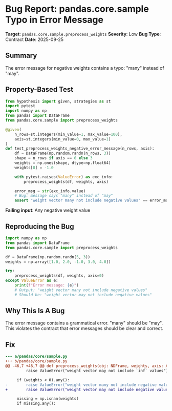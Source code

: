 # Bug Report: pandas.core.sample Typo in Error Message

**Target**: `pandas.core.sample.preprocess_weights`
**Severity**: Low
**Bug Type**: Contract
**Date**: 2025-09-25

## Summary

The error message for negative weights contains a typo: "many" instead of "may".

## Property-Based Test

```python
from hypothesis import given, strategies as st
import pytest
import numpy as np
from pandas import DataFrame
from pandas.core.sample import preprocess_weights

@given(
    n_rows=st.integers(min_value=1, max_value=100),
    axis=st.integers(min_value=0, max_value=1)
)
def test_preprocess_weights_negative_error_message(n_rows, axis):
    df = DataFrame(np.random.randn(n_rows, 3))
    shape = n_rows if axis == 0 else 3
    weights = np.ones(shape, dtype=np.float64)
    weights[0] = -1.0

    with pytest.raises(ValueError) as exc_info:
        preprocess_weights(df, weights, axis)

    error_msg = str(exc_info.value)
    # Bug: message says "many" instead of "may"
    assert "weight vector many not include negative values" == error_msg
```

**Failing input**: Any negative weight value

## Reproducing the Bug

```python
import numpy as np
from pandas import DataFrame
from pandas.core.sample import preprocess_weights

df = DataFrame(np.random.randn(5, 3))
weights = np.array([1.0, 2.0, -1.0, 3.0, 4.0])

try:
    preprocess_weights(df, weights, axis=0)
except ValueError as e:
    print(f"Error message: {e}")
    # Output: "weight vector many not include negative values"
    # Should be: "weight vector may not include negative values"
```

## Why This Is A Bug

The error message contains a grammatical error. "many" should be "may". This violates the contract that error messages should be clear and correct.

## Fix

```diff
--- a/pandas/core/sample.py
+++ b/pandas/core/sample.py
@@ -46,7 +46,7 @@ def preprocess_weights(obj: NDFrame, weights, axis: AxisInt) -> np.ndarray:
         raise ValueError("weight vector may not include `inf` values")

     if (weights < 0).any():
-        raise ValueError("weight vector many not include negative values")
+        raise ValueError("weight vector may not include negative values")

     missing = np.isnan(weights)
     if missing.any():
```